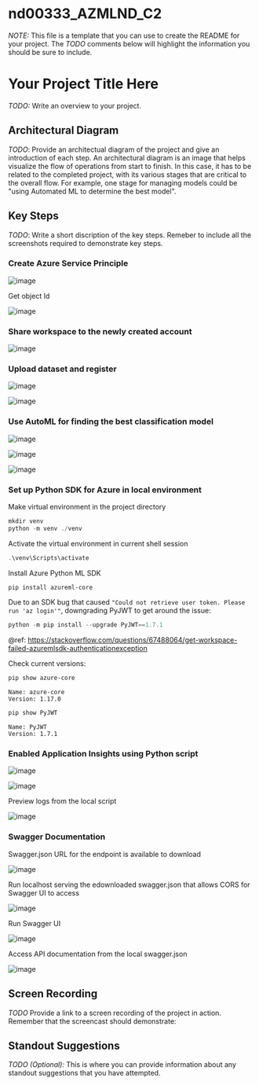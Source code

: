 # nd00333_AZMLND_C2

*NOTE:* This file is a template that you can use to create the README for your project. The *TODO* comments below will highlight the information you should be sure to include.


# Your Project Title Here

*TODO:* Write an overview to your project.

## Architectural Diagram
*TODO*: Provide an architectual diagram of the project and give an introduction of each step. An architectural diagram is an image that helps visualize the flow of operations from start to finish. In this case, it has to be related to the completed project, with its various stages that are critical to the overall flow. For example, one stage for managing models could be "using Automated ML to determine the best model". 

## Key Steps
*TODO*: Write a short discription of the key steps. Remeber to include all the screenshots required to demonstrate key steps. 

### Create Azure Service Principle

![image](https://user-images.githubusercontent.com/4667129/129117771-8e9fdf44-a2f8-434c-bff8-a5d10ef8bb25.png)

Get object Id

![image](https://user-images.githubusercontent.com/4667129/129118657-992a03e9-6a9b-4bdf-8d13-6c9fb2573741.png)


### Share workspace to the newly created account
![image](https://user-images.githubusercontent.com/4667129/129118415-ba4bc243-2efe-4beb-bcb9-a14adca4bd9f.png)

### Upload dataset and register

![image](https://user-images.githubusercontent.com/4667129/129119881-c0cf253e-b0a5-42e2-92a8-20a5c7879e5a.png)

![image](https://user-images.githubusercontent.com/4667129/129119850-02de4623-3402-43b2-bc7e-eb477e4b537d.png)

### Use AutoML for finding the best classification model

![image](https://user-images.githubusercontent.com/4667129/129120027-875f0be6-c487-4262-9ffc-370495223e64.png)

![image](https://user-images.githubusercontent.com/4667129/129120128-a730e484-4332-4e30-9db9-e6a9d189de74.png)

![image](https://user-images.githubusercontent.com/4667129/129120152-becff75c-6cd2-45d1-9092-403d3acb2c79.png)

### Set up Python SDK for Azure in local environment

Make virtual environment in the project directory

```powershell
mkdir venv
python -m venv ./venv
```

Activate the virtual environment in current shell session

```powershell
.\venv\Scripts\activate
```

Install Azure Python ML SDK

```powershell
pip install azureml-core
```

Due to an SDK bug that caused `"Could not retrieve user token. Please run 'az login'"`, downgrading PyJWT to get around the issue:

```powershell
python -m pip install --upgrade PyJWT==1.7.1
```

@ref: https://stackoverflow.com/questions/67488064/get-workspace-failed-azuremlsdk-authenticationexception

Check current versions:

```powershell
pip show azure-core
```

```
Name: azure-core
Version: 1.17.0
```


```powershell
pip show PyJWT
```

```
Name: PyJWT
Version: 1.7.1
```

### Enabled Application Insights using Python script

![image](https://user-images.githubusercontent.com/4667129/129120622-c2e842be-4559-48c3-895e-421e0e03e62b.png)

![image](https://user-images.githubusercontent.com/4667129/129120539-27853550-8331-43ea-848a-cc313fc5f425.png)

Preview logs from the local script

![image](https://user-images.githubusercontent.com/4667129/129120654-d88f6ea1-b411-46a6-89ac-722691b53162.png)

### Swagger Documentation

Swagger.json URL for the endpoint is available to download

![image](https://user-images.githubusercontent.com/4667129/129433043-2e63be75-cb0e-493b-8706-4c9ff099183f.png)


Run localhost serving the edownloaded swagger.json that allows CORS for Swagger UI to access

![image](https://user-images.githubusercontent.com/4667129/129433035-1727ea70-70ca-4dd8-b765-20f84d3f8fec.png)

Run Swagger UI

![image](https://user-images.githubusercontent.com/4667129/129433076-f5ab8dbf-f4cd-4c19-9671-653e46a7d63a.png)

Access API documentation from the local swagger.json

![image](https://user-images.githubusercontent.com/4667129/129433082-52e36b54-b028-4dc3-a038-76a78ffdcbc4.png)


## Screen Recording
*TODO* Provide a link to a screen recording of the project in action. Remember that the screencast should demonstrate:

## Standout Suggestions
*TODO (Optional):* This is where you can provide information about any standout suggestions that you have attempted.
